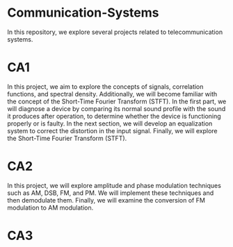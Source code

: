 # Communication-Systems

In this repository, we explore several projects related to telecommunication systems.

# CA1

In this project, we aim to explore the concepts of signals, correlation functions, and spectral density. Additionally, we will become familiar with the concept of the Short-Time Fourier Transform (STFT). In the first part, we will diagnose a device by comparing its normal sound profile with the sound it produces after operation, to determine whether the device is functioning properly or is faulty. In the next section, we will develop an equalization system to correct the distortion in the input signal. Finally, we will explore the Short-Time Fourier Transform (STFT).

# CA2
In this project, we will explore amplitude and phase modulation techniques such as AM, DSB, FM, and PM. We will implement these techniques and then demodulate them. Finally, we will examine the conversion of FM modulation to AM modulation.

# CA3
